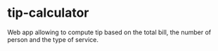 # tip-calculator
Web app allowing to compute tip based on the total bill, the number of person and the type of service.
